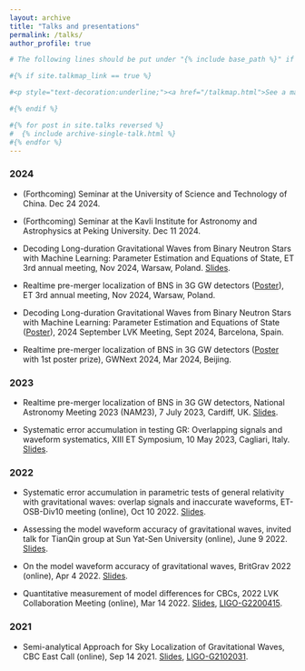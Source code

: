 ```yaml
---
layout: archive
title: "Talks and presentations"
permalink: /talks/
author_profile: true

# The following lines should be put under "{% include base_path %}" if you want them

#{% if site.talkmap_link == true %}

#<p style="text-decoration:underline;"><a href="/talkmap.html">See a map of all the places I've given a talk!</#a></p>

#{% endif %}

#{% for post in site.talks reversed %}
#  {% include archive-single-talk.html %}
#{% endfor %}
---
```

### 2024
* (Forthcoming) Seminar at the University of Science and Technology of China. Dec 24 2024.
  
* (Forthcoming) Seminar at the Kavli Institute for Astronomy and Astrophysics at Peking University. Dec 11 2024.
  
* Decoding Long-duration Gravitational Waves from Binary Neutron Stars with Machine Learning: Parameter Estimation and Equations of State, ET 3rd annual meeting, Nov 2024, Warsaw, Poland. [Slides](../files/slides/ETannualmeeting_talk.pdf).
  
* Realtime pre-merger localization of BNS in 3G GW detectors ([Poster](../files/posters/ETAnnual24_poster_QianHu.pdf)), ET 3rd annual meeting, Nov 2024, Warsaw, Poland.
  
* Decoding Long-duration Gravitational Waves from Binary Neutron Stars with Machine Learning: Parameter Estimation and Equations of State ([Poster](../files/posters/lvksept24_poster_QianHu.pdf)), 2024 September LVK Meeting, Sept 2024, Barcelona, Spain.

* Realtime pre-merger localization of BNS in 3G GW detectors ([Poster](../files/posters/gwnext_poster_QianHu.pdf) with 1st poster prize), GWNext 2024, Mar 2024, Beijing.


### 2023
* Realtime pre-merger localization of BNS in 3G GW detectors, National Astronomy Meeting 2023 (NAM23), 7 July 2023, Cardiff, UK. [Slides](../files/slides/ewloc_NAM2023.pdf).
  
* Systematic error accumulation in testing GR: Overlapping signals and waveform systematics, XIII ET Symposium, 10 May 2023, Cagliari, Italy. [Slides](../files/slides/SysError2305ETSymposium.pdf).
  
### 2022
* Systematic error accumulation in parametric tests of general relativity with gravitational waves: overlap signals and inaccurate waveforms, ET-OSB-Div10 meeting (online), Oct 10 2022. [Slides](../files/slides/SysError221010ET.pdf).

* Assessing the model waveform accuracy of gravitational waves, invited talk for TianQin group at Sun Yat-Sen University (online), June 9 2022. [Slides](../files/slides/wavediff_toTianQin202206.pdf).
  
* On the model waveform accuracy of gravitational waves, BritGrav 2022 (online), Apr 4 2022. [Slides](../files/slides/wavediff_BritGrav.pdf).

* Quantitative measurement of model differences for CBCs, 2022 LVK Collaboration Meeting (online), Mar 14 2022. [Slides](../files/slides/wavediff_LVK2022meeting_PE.pdf), [LIGO-G2200415](https://dcc.ligo.org/LIGO-G2200415).

### 2021
* Semi-analytical Approach for Sky Localization of Gravitational Waves, CBC East Call (online), Sep 14 2021. [Slides](../files/slides/semoloc_report.pdf), [LIGO-G2102031](https://dcc.ligo.org/LIGO-G2102031).
